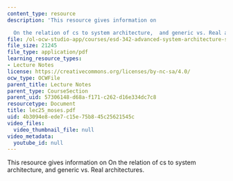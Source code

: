 ```yaml
---
content_type: resource
description: 'This resource gives information on

  On the relation of cs to system architecture,  and generic vs. Real architectures.'
file: /ol-ocw-studio-app/courses/esd-342-advanced-system-architecture-spring-2006/4b3094e8ede7c15e75b845c25621545c_lec25_moses.pdf
file_size: 21245
file_type: application/pdf
learning_resource_types:
- Lecture Notes
license: https://creativecommons.org/licenses/by-nc-sa/4.0/
ocw_type: OCWFile
parent_title: Lecture Notes
parent_type: CourseSection
parent_uid: 57306148-d68a-f171-c262-d16e334dc7c8
resourcetype: Document
title: lec25_moses.pdf
uid: 4b3094e8-ede7-c15e-75b8-45c25621545c
video_files:
  video_thumbnail_file: null
video_metadata:
  youtube_id: null
---
```

This resource gives information on
On the relation of cs to system architecture,  and generic vs. Real architectures.